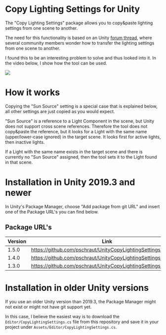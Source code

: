 # Copy Lighting Settings for Unity

The "Copy Lighting Settings" package allows you to copy&paste lighting settings from one scene to another.

The need for this functionality is based on an Unity [forum thread](https://forum.unity.com/threads/copy-lighting-settings-from-scene-to-scene.308634/), where several community members wonder how to transfer the lighting settings from one scene to another.

I found this to be an interesting problem to solve and thus looked into it. In the video below, I show how the tool can be used.

[![](http://img.youtube.com/vi/-TQzrVn1kWM/0.jpg)](https://youtu.be/-TQzrVn1kWM "")

# How it works

Copying the "Sun Source" setting is a special case that is explained below, 
all other settings are just copied as you would expect.

"Sun Source" is a reference to a Light Component in the scene, 
but Unity does not support cross scene references. 
Therefore the tool does not copy&paste the reference, 
but it looks for a Light with the same name (upper/lower-case ignored) in the target scene.
It looks first for active lights, then inactive lights.

If a Light with the same name exists in the target scene and there is 
currently no "Sun Source" assigned, then the tool sets it to the Light found in that scene.

# Installation in Unity 2019.3 and newer

In Unity's Package Manager, choose "Add package from git URL" and insert one of the Package URL's you can find below.

## Package URL's

| Version  |     Link      |
|----------|---------------|
| 1.5.0 | https://github.com/pschraut/UnityCopyLightingSettings.git#1.5.0 |
| 1.4.0 | https://github.com/pschraut/UnityCopyLightingSettings.git#1.4.0 |
| 1.3.0 | https://github.com/pschraut/UnityCopyLightingSettings.git#1.3.0 |


# Installation in older Unity versions

If you use an older Unity version than 2019.3, the Package Manager might not exist or might not have git support yet.

In this case, I believe the easiest way is to download the `Editor/CopyLightingSettings.cs` file from this repository and save it in your project under `Assets/Editor/CopyLightingSettings.cs`.
